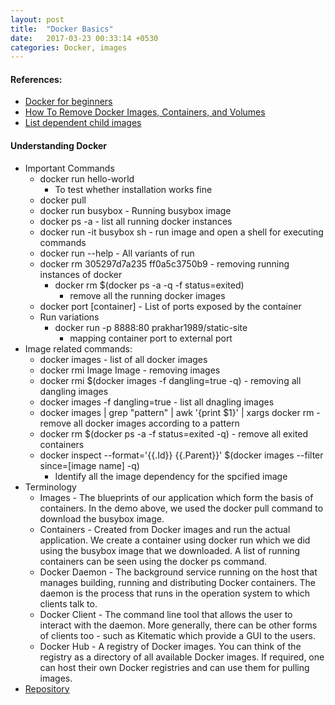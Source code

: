 ```yaml
---
layout: post
title:  "Docker Basics"
date:   2017-03-23 00:33:14 +0530
categories: Docker, images
---
```



#### References:
- [Docker for beginners](https://prakhar.me/docker-curriculum/)
- [How To Remove Docker Images, Containers, and Volumes](https://www.digitalocean.com/community/tutorials/how-to-remove-docker-images-containers-and-volumes)
- [List dependent child images](http://stackoverflow.com/questions/36584122/docker-how-can-i-get-the-list-of-dependent-child-images)

#### Understanding Docker
- Important Commands
	- docker run hello-world
	    - To test whether installation works fine
	- docker pull <docker image>
	- docker run busybox - Running busybox image
	- docker ps -a - list all running docker instances
	- docker run -it busybox sh - run image and open a shell for executing commands
	- docker run --help - All variants of run 
	- docker rm 305297d7a235 ff0a5c3750b9 - removing running instances of docker
	    - docker rm $(docker ps -a -q -f status=exited)
	        - remove all the running docker images
	- docker port [container] - List of ports exposed by the container
	- Run variations
	    - docker run -p 8888:80 prakhar1989/static-site
	        - mapping container port to external port
- Image related commands:
	- docker images - list of all docker images
	- docker rmi Image Image - removing images
	- docker rmi $(docker images -f dangling=true -q) - removing all dangling images
	- docker images -f dangling=true - list all dnagling images
	- docker images \| grep "pattern" \| awk '{print $1}' \| xargs docker rm - remove all docker images according to a pattern
	- docker rm $(docker ps -a -f status=exited -q) - remove all exited containers
	- docker inspect --format='{{.Id}} {{.Parent}}' $(docker images --filter since=[image name] -q)
        - Identify all the image dependency for the spcified image
- Terminology
	- Images - The blueprints of our application which form the basis of containers. In the demo above, we used the docker pull command to download the busybox image.
	- Containers - Created from Docker images and run the actual application. We create a container using docker run which we did using the busybox image that we downloaded. A list of running containers can be seen using the docker ps command.
	- Docker Daemon - The background service running on the host that manages building, running and distributing Docker containers. The daemon is the process that runs in the operation system to which clients talk to.
	- Docker Client - The command line tool that allows the user to interact with the daemon. More generally, there can be other forms of clients too - such as Kitematic which provide a GUI to the users.
	- Docker Hub - A registry of Docker images. You can think of the registry as a directory of all available Docker images. If required, one can host their own Docker registries and can use them for pulling images.
- [Repository](https://hub.docker.com/explore/)
